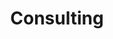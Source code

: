 ---
title: Consulting
type: landing

sections:
  - block: markdown
  - id: consulting
    content:
      title: Consulting Services
      text: 
        My text goes here
        **bold test**

        1. Numbered 
        2. List
        3. Test

        ### Headings test
---